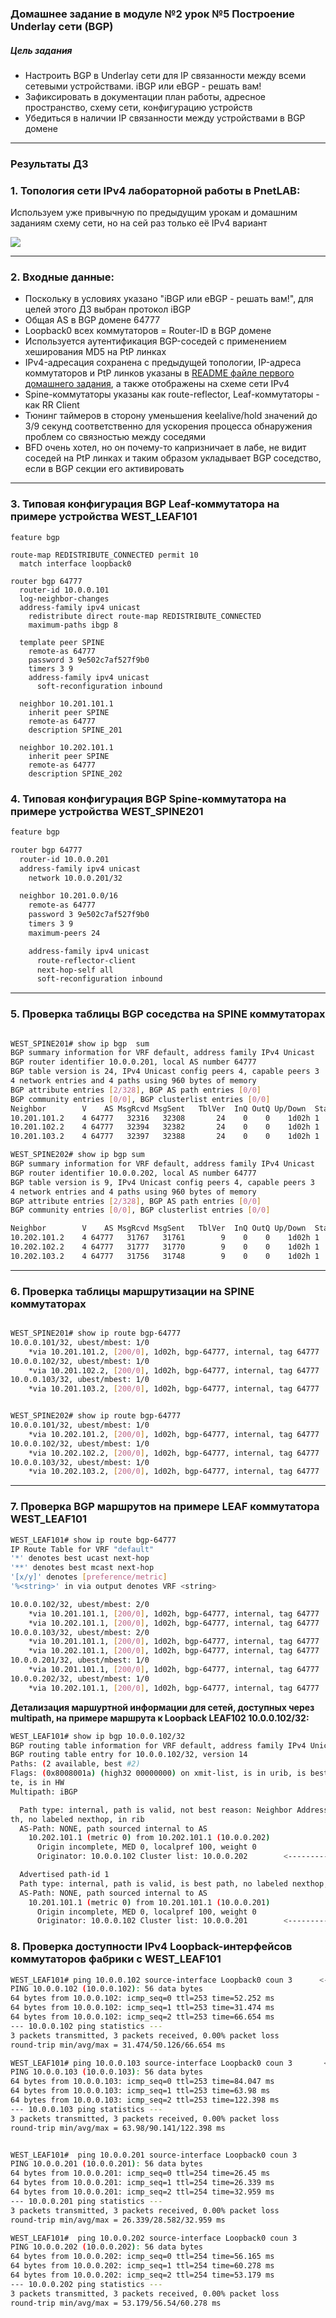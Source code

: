 ### Домашнее задание в модуле №2 урок №5  Построение Underlay сети (BGP)

##### Цель задания
- Настроить BGP в Underlay сети для IP связанности между всеми сетевыми устройствами. iBGP или eBGP - решать вам!
- Зафиксировать в документации план работы, адресное пространство, схему сети, конфигурацию устройств
- Убедиться в наличии IP связанности между устройствами в BGP домене


---

### Результаты ДЗ

### **1. Топология сети IPv4 лабораторной работы в PnetLAB**:
 
 Используем уже привычную по предыдущим урокам и домашним заданиям схему сети, но на сей раз только её IPv4 вариант 

 [<img src="WEST_DC_topology_for_BGP.JPG">](https://github.com/R0gerWilco/OTUS_DC/blob/main/Homework/Module2/Lesson05/WEST_DC_topology_for_BGP.JPG)


---

### **2. Входные данные**:


- Поскольку в условиях указано "iBGP или eBGP - решать вам!", для целей этого ДЗ выбран протокол iBGP
- Общая AS в BGP домене 64777
- Loopback0 всех коммутаторов  = Router-ID в BGP домене
- Используется аутентификация BGP-соседей  с применением хеширования MD5 на PtP линках
- IPv4-адресация сохранена с предыдущей топологии,  IP-адреса коммутаторов и PtP линков указаны в [README файле первого домашнего задания](https://github.com/R0gerWilco/OTUS_DC/blob/main/Homework/Module1/Lesson03/README.md), а также отображены на схеме сети  IPv4
- Spine-коммутаторы указаны как route-reflector, Leaf-коммутаторы   - как RR Client
- Тюнинг таймеров в сторону уменьшения keelalive/hold значений до 3/9 секунд соответственно для ускорения процесса обнаружения проблем со связностью между соседями
- BFD очень хотел, но он почему-то капризничает в лабе, не видит соседей на PtP линках и таким образом укладывает BGP соседство, если в BGP секции его активировать


---
### **3. Типовая конфигурация BGP Leaf-коммутатора на примере устройства WEST_LEAF101**
```
feature bgp

route-map REDISTRIBUTE_CONNECTED permit 10
  match interface loopback0

router bgp 64777
  router-id 10.0.0.101
  log-neighbor-changes
  address-family ipv4 unicast
    redistribute direct route-map REDISTRIBUTE_CONNECTED
    maximum-paths ibgp 8

  template peer SPINE
    remote-as 64777
    password 3 9e502c7af527f9b0
    timers 3 9
    address-family ipv4 unicast
      soft-reconfiguration inbound

  neighbor 10.201.101.1
    inherit peer SPINE
    remote-as 64777
    description SPINE_201

  neighbor 10.202.101.1
    inherit peer SPINE
    remote-as 64777
    description SPINE_202
```

### **4. Типовая конфигурация BGP Spine-коммутатора на примере устройства WEST_SPINE201**
```bash
feature bgp

router bgp 64777
  router-id 10.0.0.201
  address-family ipv4 unicast
    network 10.0.0.201/32

  neighbor 10.201.0.0/16
    remote-as 64777
    password 3 9e502c7af527f9b0
    timers 3 9
    maximum-peers 24

    address-family ipv4 unicast
      route-reflector-client
      next-hop-self all
      soft-reconfiguration inbound
```

---

### **5. Проверка таблицы BGP соседства на SPINE коммутаторах**
```bash

WEST_SPINE201# show ip bgp  sum
BGP summary information for VRF default, address family IPv4 Unicast
BGP router identifier 10.0.0.201, local AS number 64777
BGP table version is 24, IPv4 Unicast config peers 4, capable peers 3
4 network entries and 4 paths using 960 bytes of memory
BGP attribute entries [2/328], BGP AS path entries [0/0]
BGP community entries [0/0], BGP clusterlist entries [0/0]
Neighbor        V    AS MsgRcvd MsgSent   TblVer  InQ OutQ Up/Down  State/PfxRcd
10.201.101.2    4 64777   32316   32308       24    0    0    1d02h 1                  <----------------------- LEAF 101
10.201.102.2    4 64777   32394   32382       24    0    0    1d02h 1                  <----------------------- LEAF 102
10.201.103.2    4 64777   32397   32388       24    0    0    1d02h 1                  <----------------------- LEAF 103

WEST_SPINE202# show ip bgp sum
BGP summary information for VRF default, address family IPv4 Unicast
BGP router identifier 10.0.0.202, local AS number 64777
BGP table version is 9, IPv4 Unicast config peers 4, capable peers 3
4 network entries and 4 paths using 960 bytes of memory
BGP attribute entries [2/328], BGP AS path entries [0/0]
BGP community entries [0/0], BGP clusterlist entries [0/0]

Neighbor        V    AS MsgRcvd MsgSent   TblVer  InQ OutQ Up/Down  State/PfxRcd
10.202.101.2    4 64777   31767   31761        9    0    0    1d02h 1                   <----------------------- LEAF 101
10.202.102.2    4 64777   31777   31770        9    0    0    1d02h 1                   <----------------------- LEAF 102
10.202.103.2    4 64777   31756   31748        9    0    0    1d02h 1                   <----------------------- LEAF 103

```
---

### **6. Проверка таблицы маршрутизации на SPINE коммутаторах**

```bash

WEST_SPINE201# show ip route bgp-64777
10.0.0.101/32, ubest/mbest: 1/0                                           <----------------------- LEAF 101
    *via 10.201.101.2, [200/0], 1d02h, bgp-64777, internal, tag 64777
10.0.0.102/32, ubest/mbest: 1/0                                           <----------------------- LEAF 102
    *via 10.201.102.2, [200/0], 1d02h, bgp-64777, internal, tag 64777
10.0.0.103/32, ubest/mbest: 1/0                                           <----------------------- LEAF 103
    *via 10.201.103.2, [200/0], 1d02h, bgp-64777, internal, tag 64777


WEST_SPINE202# show ip route bgp-64777
10.0.0.101/32, ubest/mbest: 1/0                                           <----------------------- LEAF 101
    *via 10.202.101.2, [200/0], 1d02h, bgp-64777, internal, tag 64777
10.0.0.102/32, ubest/mbest: 1/0                                           <----------------------- LEAF 102
    *via 10.202.102.2, [200/0], 1d02h, bgp-64777, internal, tag 64777
10.0.0.103/32, ubest/mbest: 1/0                                           <----------------------- LEAF 103
    *via 10.202.103.2, [200/0], 1d02h, bgp-64777, internal, tag 64777
```


---

### **7. Проверка BGP маршрутов на примере LEAF коммутатора WEST_LEAF101**
```bash
WEST_LEAF101# show ip route bgp-64777 
IP Route Table for VRF "default"
'*' denotes best ucast next-hop
'**' denotes best mcast next-hop
'[x/y]' denotes [preference/metric]
'%<string>' in via output denotes VRF <string>

10.0.0.102/32, ubest/mbest: 2/0                                         <-----------------------Loopback LEAF 102 via SPINE 201 & SPINE 202
    *via 10.201.101.1, [200/0], 1d02h, bgp-64777, internal, tag 64777
    *via 10.202.101.1, [200/0], 1d02h, bgp-64777, internal, tag 64777
10.0.0.103/32, ubest/mbest: 2/0                                         <-----------------------Loopback LEAF 103 via SPINE 201 & SPINE 202
    *via 10.201.101.1, [200/0], 1d02h, bgp-64777, internal, tag 64777
    *via 10.202.101.1, [200/0], 1d02h, bgp-64777, internal, tag 64777
10.0.0.201/32, ubest/mbest: 1/0                                         <-----------------------Loopback SPINE 201 via SPINE 201
    *via 10.201.101.1, [200/0], 1d02h, bgp-64777, internal, tag 64777
10.0.0.202/32, ubest/mbest: 1/0                                         <-----------------------Loopback SPINE 202 via SPINE 202
    *via 10.202.101.1, [200/0], 1d02h, bgp-64777, internal, tag 64777
```

**Детализация маршуртной информации для сетей, доступных через multipath, на примере маршрута к Loopback LEAF102 10.0.0.102/32:**
```bash
WEST_LEAF101# show ip bgp 10.0.0.102/32
BGP routing table information for VRF default, address family IPv4 Unicast
BGP routing table entry for 10.0.0.102/32, version 14
Paths: (2 available, best #2)
Flags: (0x8008001a) (high32 00000000) on xmit-list, is in urib, is best urib rou
te, is in HW
Multipath: iBGP

  Path type: internal, path is valid, not best reason: Neighbor Address, multipa
th, no labeled nexthop, in rib
  AS-Path: NONE, path sourced internal to AS
    10.202.101.1 (metric 0) from 10.202.101.1 (10.0.0.202)
      Origin incomplete, MED 0, localpref 100, weight 0
      Originator: 10.0.0.102 Cluster list: 10.0.0.202        <-----------------------Originator-ID: LEAF 102 Cluster-ID: SPINE 202                                          

  Advertised path-id 1
  Path type: internal, path is valid, is best path, no labeled nexthop, in rib
  AS-Path: NONE, path sourced internal to AS
    10.201.101.1 (metric 0) from 10.201.101.1 (10.0.0.201)
      Origin incomplete, MED 0, localpref 100, weight 0
      Originator: 10.0.0.102 Cluster list: 10.0.0.201        <-----------------------Originator-ID: LEAF 102 Cluster-ID: SPINE 201  

```

### **8. Проверка доступности  IPv4 Loopback-интерфейсов коммутаторов фабрики с WEST_LEAF101**
```bash
WEST_LEAF101# ping 10.0.0.102 source-interface Loopback0 coun 3      <-----------------------Loopback LEAF 102
PING 10.0.0.102 (10.0.0.102): 56 data bytes
64 bytes from 10.0.0.102: icmp_seq=0 ttl=253 time=52.252 ms
64 bytes from 10.0.0.102: icmp_seq=1 ttl=253 time=31.474 ms
64 bytes from 10.0.0.102: icmp_seq=2 ttl=253 time=66.654 ms
--- 10.0.0.102 ping statistics ---
3 packets transmitted, 3 packets received, 0.00% packet loss
round-trip min/avg/max = 31.474/50.126/66.654 ms

WEST_LEAF101# ping 10.0.0.103 source-interface Loopback0 coun 3       <-----------------------Loopback LEAF 103
PING 10.0.0.103 (10.0.0.103): 56 data bytes
64 bytes from 10.0.0.103: icmp_seq=0 ttl=253 time=84.047 ms
64 bytes from 10.0.0.103: icmp_seq=1 ttl=253 time=63.98 ms
64 bytes from 10.0.0.103: icmp_seq=2 ttl=253 time=122.398 ms
--- 10.0.0.103 ping statistics ---
3 packets transmitted, 3 packets received, 0.00% packet loss
round-trip min/avg/max = 63.98/90.141/122.398 ms


WEST_LEAF101#  ping 10.0.0.201 source-interface Loopback0 coun 3       <-----------------------Loopback SPINE 201
PING 10.0.0.201 (10.0.0.201): 56 data bytes
64 bytes from 10.0.0.201: icmp_seq=0 ttl=254 time=26.45 ms
64 bytes from 10.0.0.201: icmp_seq=1 ttl=254 time=26.339 ms
64 bytes from 10.0.0.201: icmp_seq=2 ttl=254 time=32.959 ms
--- 10.0.0.201 ping statistics ---
3 packets transmitted, 3 packets received, 0.00% packet loss
round-trip min/avg/max = 26.339/28.582/32.959 ms

WEST_LEAF101#  ping 10.0.0.202 source-interface Loopback0 coun 3       <-----------------------Loopback SPINE 202
PING 10.0.0.202 (10.0.0.202): 56 data bytes
64 bytes from 10.0.0.202: icmp_seq=0 ttl=254 time=56.165 ms
64 bytes from 10.0.0.202: icmp_seq=1 ttl=254 time=60.278 ms
64 bytes from 10.0.0.202: icmp_seq=2 ttl=254 time=53.179 ms
--- 10.0.0.202 ping statistics ---
3 packets transmitted, 3 packets received, 0.00% packet loss
round-trip min/avg/max = 53.179/56.54/60.278 ms
```






